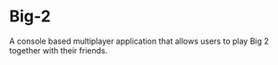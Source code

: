 # Big-2
A console based multiplayer application that allows users to play Big 2 together with their friends.
